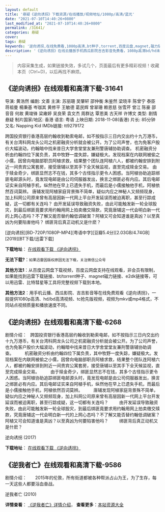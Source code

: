 ```yaml
---
layout: default
title: '悬疑《逆向诱拐》下载资源/在线播放/视频地址/1080p/高清/蓝光'
date: "2021-07-10T14:40:26+0800"
last_modified_at: "2021-07-10T14:40:26+0800"
permalink: /31641/
categories: 悬疑
cover:
tags: 悬疑
keywords: '逆向诱拐,在线免费看,1080p高清,bt种子,torrent,百度云盘,magnet,磁力链,迅雷下载资源'
description: '《逆向诱拐》在线云播放手机西瓜影院吉吉影音免费看，1080p高清bd/hd未删减完整版和tc抢先枪版，mkv/mp4格式，附带bt/torrent种子、magnet/磁力链、百度云盘、网盘资源迅雷下载链接'
---
```


>内容采集生成，如果链接失效，多试几个，页面最后有更多精彩视频！收藏本页（Ctrl+D)，以后再找不麻烦。


## 《逆向诱拐》在线观看和高清下载-31641

导演: 黄浩然 编剧: 文善 主演: 苏丽珊 吴肇轩 邵仲衡 朱鉴然 梁晓丰 陈曾宁 泰臣 蒋祖曼 楊秉基 岑珈其 黄修平 王敏德 葛民辉 曾翠珊 赖恩慈 张雪芹 曾江 陈豪 邵音音 何故 黄竣锋 梁雍婷 吴良荣 袁文杰 周群达 覃恩美 古天祥 许博文 类型: 剧情 悬疑 制片国家/地区: 香港 语言: 粤语 上映日期: 2018-11-08(香港) 片长: 85分钟 又名: Napping Kid IMDb链接: tt9279172

跨国投资银行香港高层约翰收到勒索电邮，如不按指示三日内交出约十九万港币，有关台湾科网龙头公司之机密融资分析就会被公开。为了公司声誉，也为免客户股价大幅波动，约翰暗中找来昔日大学舍堂堂友兼刑警唐辅协助调查。 机密融资分析由约翰四位下属负责，其中牧野一度失踪，嫌疑极大。发现档案在内联网被偷之小儒，因曾向电脑部职员阿植求救，结果整个团队连阿植六人，都被约翰安排到附近一间贵宾公寓套房，接受唐辅以至其手下全天候监视，直至完成赎金交易。 由于赎金奇少，绑匪显然志不在钱，其多个古怪指示更令人困惑。当阿植协助追踪绑匪电邮源头时，竟发现电邮是由公司伺服器发出，换言之绑匪必有内应。其后电邮证实来自阿植手机，纵然他在早上已遗失手机，而最后是小儒接触他手机，阿植依然百词莫辨。 唐辅发现阿植家庭背景殊不简单，疑似内应之神秘人又频频现身，加上科网公司原来曾有高层因新一代网上平台开发延误而被迫离职，甚至行踪成疑，这一切都有关连吗？ 由开发延误导致融资失败，由此可能触发新一轮全球股灾，到最后绑匪竟要求用约翰用网上拍卖缴交赎款，究竟唐辅这一代会明白新一代的上网心态吗？不了解又能否替约翰低调破案？阿植又可会知道谁是真凶？以至真凶为何要陷害他吗？ 绑匪背后真正动机又是什麽？


[逆向诱拐][BD-720P/1080P-MP4][粤语中字][豆瓣5.4分][2.03GB/4.74GB][2019][BT下载/迅雷下载]

**下载地址**： [在线观看下载 《逆向诱拐》](https://www.btdx8.com/torrent/nxyg_2018.html) 


**无法下载?**：`如果迅雷因版权原因无法下载，关注微信公众号 `

**其他方法1**：从百度云网盘下载视频，百度云网盘支持在线观看，非会员有限制，如果能找到迅雷下载链接、bt/torrent种子、magnet磁力链接、e2dk链接等，可以用迅雷、比特彗星等工具将完整视频下载到本地。

**其他方法2**：用手机云播、西瓜影院、吉吉影音等在线免费观看《逆向诱拐》，一般提供1080p高清、hd/bd高清视频、tc抢先版视频，视频为mkv或mp4格式，不同站点视频质量和播放速度不同。


## 《逆向诱拐》在线观看和高清下载-6268

剧情介绍：   跨国投资银行香港高层约翰收到勒索电邮，如不按指示三日内交出约十九万港币，有关台湾科网龙头公司之机密融资分析就会被公开。为了公司声誉，也为免客户股价大幅波动，约翰暗中找来昔日大学舍堂堂友兼刑警唐辅协助调查。  　　机密融资分析由约翰四位下属负责，其中牧野一度失踪，嫌疑极大。发现档案在内联网被偷之小儒，因曾向电脑部职员阿植求救，结果整个团队连阿植六人，都被约翰安排到附近一间贵宾公寓套房，接受唐辅以至其手下全天候监视，直至完成赎金交易。  　　由于赎金奇少，绑匪显然志不在钱，其多个古怪指示更令人困惑。当阿植协助追踪绑匪电邮源头时，竟发现电邮是由公司伺服器发出，换言之绑匪必有内应。其后电邮证实来自阿植手机，纵然他在早上已遗失手机，而最后是小儒接触他手机，阿植依然百词莫辨。  　　唐辅发现阿植家庭背景殊不简单，疑似内应之神秘人又频频现身，加上科网公司原来曾有高层因新一代网上平台开发延误而被迫离职，甚至行踪成疑，这一切都有关连吗？  　　由开发延误导致融资失败，由此可能触发新一轮全球股灾，到最后绑匪竟要求用约翰用网上拍卖缴交赎款，究竟唐辅这一代会明白新一代的上网心态吗？不了解又能否替约翰低调破案？阿植又可会知道谁是真凶？以至真凶为何要陷害他吗？  　　绑匪背后真正动机又是什麽？


逆向诱拐 (2017)

**下载地址**： [在线观看下载 《逆向诱拐》](https://www.btbtdy.me/btdy/dy15138.html) 


## 《逆我者亡》在线观看和高清下载-9586

剧情介绍：　　2015年的伦敦，所有街道都被各种帮派占山为王，为了生存，每一天这些人都要浴血奋战。


逆我者亡 (2010)

**详情查看**： [《逆我者亡》详情介绍](/movie/9586/)， **查看更多**：[本站资源大全](/movie/t/all/)

